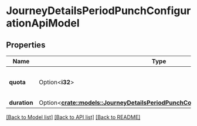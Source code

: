 # JourneyDetailsPeriodPunchConfigurationApiModel

## Properties

Name | Type | Description | Notes
------------ | ------------- | ------------- | -------------
**quota** | Option<**i32**> | Punch quota of a single ticket. | [optional]
**duration** | Option<[**crate::models::JourneyDetailsPeriodPunchConfigurationDurationApiModel**](VT.ApiPlaneraResa.Web.V4.Models.JourneyDetails.PunchConfigurationDurationApiModel.md)> |  | [optional]

[[Back to Model list]](../README.md#documentation-for-models) [[Back to API list]](../README.md#documentation-for-api-endpoints) [[Back to README]](../README.md)



